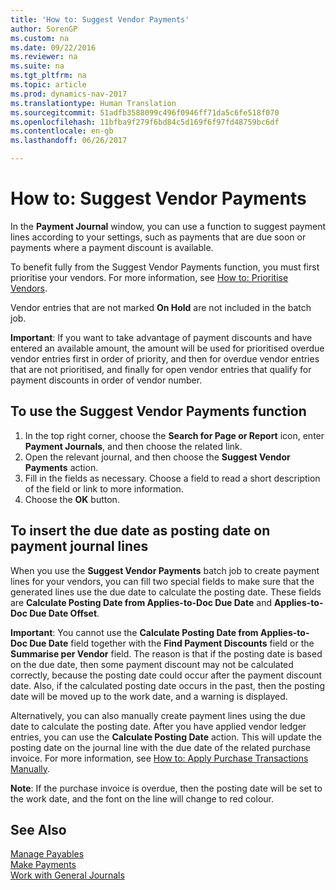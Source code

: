 ```yaml
---
title: 'How to: Suggest Vendor Payments'
author: SorenGP
ms.custom: na
ms.date: 09/22/2016
ms.reviewer: na
ms.suite: na
ms.tgt_pltfrm: na
ms.topic: article
ms.prod: dynamics-nav-2017
ms.translationtype: Human Translation
ms.sourcegitcommit: 51adfb3588099c496f0946ff71da5c6fe518f070
ms.openlocfilehash: 11bfba9f279f6bd84c5d169f6f97fd48759bc6df
ms.contentlocale: en-gb
ms.lasthandoff: 06/26/2017

---
```


# <a name="how-to-suggest-vendor-payments"></a>How to: Suggest Vendor Payments
In the **Payment Journal** window, you can use a function to suggest payment lines according to your settings, such as payments that are due soon or payments where a payment discount is available.

To benefit fully from the Suggest Vendor Payments function, you must first prioritise your vendors. For more information, see [How to: Prioritise Vendors](purchasing-how-prioritize-vendors.md).

Vendor entries that are not marked **On Hold** are not included in the batch job.  

**Important**: If you want to take advantage of payment discounts and have entered an available amount, the amount will be used for prioritised overdue vendor entries first in order of priority, and then for overdue vendor entries that are not prioritised, and finally for open vendor entries that qualify for payment discounts in order of vendor number.

## <a name="to-use-the-suggest-vendor-payments-function"></a>To use the Suggest Vendor Payments function
1. In the top right corner, choose the **Search for Page or Report** icon, enter **Payment Journals**, and then choose the related link.
2. Open the relevant journal, and then choose the **Suggest Vendor Payments** action.
3. Fill in the fields as necessary. Choose a field to read a short description of the field or link to more information.
4. Choose the **OK** button.

## <a name="to-insert-the-due-date-as-posting-date-on-payment-journal-lines"></a>To insert the due date as posting date on payment journal lines
When you use the **Suggest Vendor Payments** batch job to create payment lines for your vendors, you can fill two special fields to make sure that the generated lines use the due date to calculate the posting date. These fields are **Calculate Posting Date from Applies-to-Doc Due Date** and **Applies-to-Doc Due Date Offset**.

**Important**: You cannot use the **Calculate Posting Date from Applies-to-Doc Due Date** field together with the **Find Payment Discounts** field or the **Summarise per Vendor** field. The reason is that if the posting date is based on the due date, then some payment discount may not be calculated correctly, because the posting date could occur after the payment discount date.
Also, if the calculated posting date occurs in the past, then the posting date will be moved up to the work date, and a warning is displayed.

Alternatively, you can also manually create payment lines using the due date to calculate the posting date. After you have applied vendor ledger entries, you can use the **Calculate Posting Date** action. This will update the posting date on the journal line with the due date of the related purchase invoice. For more information, see [How to: Apply Purchase Transactions Manually](payables-how-apply-purchase-transactions-manually.md).  

**Note**: If the purchase invoice is overdue, then the posting date will be set to the work date, and the font on the line will change to red colour.

## <a name="see-also"></a>See Also
[Manage Payables](payables-manage-payables.md)  
[Make Payments](payables-make-payments.md)  
[Work with General Journals](ui-work-general-journals.md)

